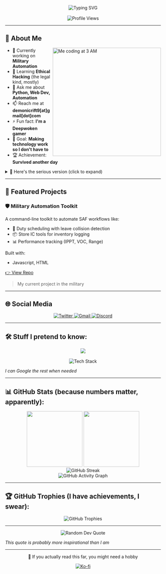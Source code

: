 <div align="center">
  <img src="https://readme-typing-svg.herokuapp.com?font=Fira+Code&weight=600&size=24&pause=1000&color=36BCF7&center=true&vCenter=true&width=435&lines=Hi+%F0%9F%91%8B%2C+I'm+Ciderly;I+dont+belong+in+the+military;Lazy+but+not+lazy?;Professional+procrastinator" alt="Typing SVG" />
</div>

<br/>

<div align="center">
  <img src="https://komarev.com/ghpvc/?username=ciderlyy&color=blueviolet&style=for-the-badge&label=People+who+care" alt="Profile Views" />
</div>

---

## 🚀 About Me

<img align="right" alt="Me coding at 3 AM" width="350" src="https://mitadmissions.org/wp-content/uploads/2020/12/sadcomputer.gif">

- 🔭 Currently working on **Military Automation** 
- 🌱 Learning **Ethical Hacking** (the legal kind, mostly)
- 💬 Ask me about **Python, Web Dev, Automation**
- 📫 Reach me at **demonicrift9[at]gmail[dot]com**
- ⚡ Fun fact: **I'm a Deepwoken gamer** 
- 🎯 Goal: **Making technology work so I don't have to**
- 🏆 Achievement: **Survived another day**

<details>
<summary>👀 Here's the serious version (click to expand)</summary>

I'm a developer with experience in Python and web automation, currently working in a high-security military environment. I build tools that automate SAF internal processes such as duty assignment, equipment tracking, and KPI reporting.

My long-term goal is to specialize in cybersecurity and ethical hacking. I'm learning about network security, malware analysis, and threat intelligence in my free time while applying automation to real-world tasks.

</details>

---

## 🔧 Featured Projects

### 🛡️ Military Automation Toolkit
A command-line toolkit to automate SAF workflows like:
- 📅 Duty scheduling with leave collision detection
- 📦 Store IC tools for inventory logging
- 📊 Performance tracking (IPPT, VOC, Range)

Built with:
- Javascript, HTML

[👉 View Repo](https://github.com/Ciderlyy/SOFUN-Tracker)

> My current project in the military

---

## 🌐 Social Media

<div align="center">
  <a href="https://twitter.com/real_ciderly" target="_blank">
    <img src="https://img.shields.io/badge/Twitter-1DA1F2?style=for-the-badge&logo=twitter&logoColor=white" alt="Twitter" />
  </a>
  <a href="mailto:demonicrift9@gmail.com" target="_blank">
    <img src="https://img.shields.io/badge/Gmail-D14836?style=for-the-badge&logo=gmail&logoColor=white" alt="Gmail" />
  </a>
  <a href="https://discord.com/users/ciderly" target="_blank">
    <img src="https://img.shields.io/badge/Discord-5865F2?style=for-the-badge&logo=discord&logoColor=white" alt="Discord" />
  </a>
</div>

---

## 🛠️ Stuff I pretend to know:

<div align="center">
  <img src="https://skillicons.dev/icons?i=python,js,html,css,php,linux,mongodb,mysql&perline=8" />
</div>

<br/>

<div align="center">
  <img src="https://github-readme-tech-stack.vercel.app/api/cards?title=Tech+Stack&fontWeight=600&fontSize=18&lineCount=3&theme=github_dark&line1=Python%2Cpython%2C3776ab%3BJavaScript%2Cjavascript%2Cf7df1e%3BHTML%2Chtml5%2Ce34f26%3B&line2=CSS%2Ccss3%2C1572b6%3BPHP%2Cphp%2C777bb4%3BLinux%2Clinux%2Cfcc624%3B&line3=MongoDB%2Cmongodb%2C47a248%3BMySQL%2Cmysql%2C4479a1%3B" alt="Tech Stack" />
</div>

*I can Google the rest when needed*

---

## 📊 GitHub Stats (because numbers matter, apparently):

<div align="center">
  <img height="180em" src="https://github-readme-stats.vercel.app/api?username=ciderlyy&show_icons=true&theme=tokyonight&include_all_commits=true&count_private=true&hide=contribs,issues"/>
  <img height="180em" src="https://github-readme-stats.vercel.app/api/top-langs/?username=ciderlyy&layout=compact&langs_count=6&theme=tokyonight&hide=html,css"/>
</div>

<div align="center">
  <img src="https://github-readme-streak-stats.herokuapp.com/?user=ciderlyy&theme=tokyonight&hide_border=true" alt="GitHub Streak" />
</div>

<div align="center">
  <img src="https://github-readme-activity-graph.vercel.app/graph?username=ciderlyy&theme=tokyo-night&hide_border=true&area=true&area_color=36BCF7" alt="GitHub Activity Graph" />
</div>

---

## 🏆 GitHub Trophies (I have achievements, I swear):

<div align="center">
  <img src="https://github-profile-trophy.vercel.app/?username=ciderlyy&theme=tokyonight&no-frame=true&no-bg=true&margin-w=4" alt="GitHub Trophies" />
</div>

---

<div align="center">
  <img src="https://quotes-github-readme.vercel.app/api?type=horizontal&theme=tokyonight" alt="Random Dev Quote" />
</div>

*This quote is probably more inspirational than I am*

---

<div align="center">
  <p>💙 If you actually read this far, you might need a hobby</p>
  <a href="https://ko-fi.com/ciderly" target="_blank">
    <img src="https://img.shields.io/badge/Buy+me+a+coffee-F16061?style=for-the-badge&logo=ko-fi&logoColor=white" alt="Ko-fi" />
  </a>
</div>
